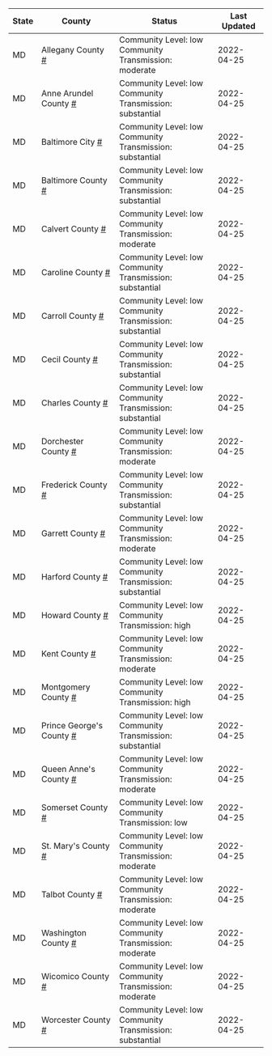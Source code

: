 State | County | Status | Last Updated
--- | --- | --- | --- 
MD | Allegany County <a href="#allegany_county">#</a> | <a name="allegany_county"></a>Community Level: low<br/>Community Transmission: moderate | 2022-04-25
MD | Anne Arundel County <a href="#anne_arundel_county">#</a> | <a name="anne_arundel_county"></a>Community Level: low<br/>Community Transmission: substantial | 2022-04-25
MD | Baltimore City <a href="#baltimore_city">#</a> | <a name="baltimore_city"></a>Community Level: low<br/>Community Transmission: substantial | 2022-04-25
MD | Baltimore County <a href="#baltimore_county">#</a> | <a name="baltimore_county"></a>Community Level: low<br/>Community Transmission: substantial | 2022-04-25
MD | Calvert County <a href="#calvert_county">#</a> | <a name="calvert_county"></a>Community Level: low<br/>Community Transmission: moderate | 2022-04-25
MD | Caroline County <a href="#caroline_county">#</a> | <a name="caroline_county"></a>Community Level: low<br/>Community Transmission: substantial | 2022-04-25
MD | Carroll County <a href="#carroll_county">#</a> | <a name="carroll_county"></a>Community Level: low<br/>Community Transmission: substantial | 2022-04-25
MD | Cecil County <a href="#cecil_county">#</a> | <a name="cecil_county"></a>Community Level: low<br/>Community Transmission: substantial | 2022-04-25
MD | Charles County <a href="#charles_county">#</a> | <a name="charles_county"></a>Community Level: low<br/>Community Transmission: substantial | 2022-04-25
MD | Dorchester County <a href="#dorchester_county">#</a> | <a name="dorchester_county"></a>Community Level: low<br/>Community Transmission: moderate | 2022-04-25
MD | Frederick County <a href="#frederick_county">#</a> | <a name="frederick_county"></a>Community Level: low<br/>Community Transmission: substantial | 2022-04-25
MD | Garrett County <a href="#garrett_county">#</a> | <a name="garrett_county"></a>Community Level: low<br/>Community Transmission: moderate | 2022-04-25
MD | Harford County <a href="#harford_county">#</a> | <a name="harford_county"></a>Community Level: low<br/>Community Transmission: substantial | 2022-04-25
MD | Howard County <a href="#howard_county">#</a> | <a name="howard_county"></a>Community Level: low<br/>Community Transmission: high | 2022-04-25
MD | Kent County <a href="#kent_county">#</a> | <a name="kent_county"></a>Community Level: low<br/>Community Transmission: moderate | 2022-04-25
MD | Montgomery County <a href="#montgomery_county">#</a> | <a name="montgomery_county"></a>Community Level: low<br/>Community Transmission: high | 2022-04-25
MD | Prince George's County <a href="#prince_george's_county">#</a> | <a name="prince_george's_county"></a>Community Level: low<br/>Community Transmission: substantial | 2022-04-25
MD | Queen Anne's County <a href="#queen_anne's_county">#</a> | <a name="queen_anne's_county"></a>Community Level: low<br/>Community Transmission: moderate | 2022-04-25
MD | Somerset County <a href="#somerset_county">#</a> | <a name="somerset_county"></a>Community Level: low<br/>Community Transmission: low | 2022-04-25
MD | St. Mary's County <a href="#st._mary's_county">#</a> | <a name="st._mary's_county"></a>Community Level: low<br/>Community Transmission: moderate | 2022-04-25
MD | Talbot County <a href="#talbot_county">#</a> | <a name="talbot_county"></a>Community Level: low<br/>Community Transmission: moderate | 2022-04-25
MD | Washington County <a href="#washington_county">#</a> | <a name="washington_county"></a>Community Level: low<br/>Community Transmission: moderate | 2022-04-25
MD | Wicomico County <a href="#wicomico_county">#</a> | <a name="wicomico_county"></a>Community Level: low<br/>Community Transmission: moderate | 2022-04-25
MD | Worcester County <a href="#worcester_county">#</a> | <a name="worcester_county"></a>Community Level: low<br/>Community Transmission: substantial | 2022-04-25
